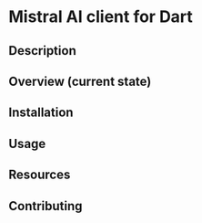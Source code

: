 # Mistral AI client for Dart
## Description 
## Overview (current state)
## Installation
## Usage
## Resources 
## Contributing 
